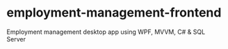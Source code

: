 # employment-management-frontend
Employment management desktop app using WPF, MVVM, C# &amp; SQL Server
